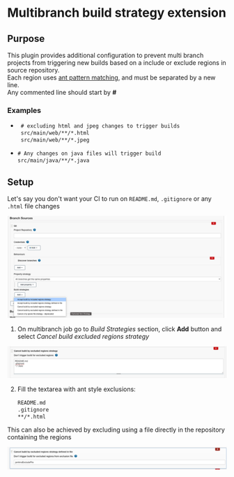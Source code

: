 # Multibranch build strategy extension

## Purpose

This plugin provides additional configuration to prevent multi branch projects from triggering new builds
based on a include or exclude regions in source repository.  
Each region uses [ant pattern matching](https://ant.apache.org/manual/dirtasks.html), and must be separated by a new
line.  
Any commented line should start by **#**

### Examples

- 
    ```
     # excluding html and jpeg changes to trigger builds
     src/main/web/**/*.html
     src/main/web/**/*.jpeg
    ```

-
    ```
    # Any changes on java files will trigger build
    src/main/java/**/*.java
    ```

## Setup

Let's say you don't want your CI to run on `README.md`, `.gitignore` or any `.html` file changes

![Multibranch build strategy extension](/images/strategy_selection.png "strategy selection")

1. On multibranch job go to _Build Strategies_ section, click **Add** button and select _Cancel build excluded regions
   strategy_

![Multibranch build strategy extension](/images/exclusion_field.png "strategy configuration")

2. Fill the textarea with ant style exclusions:
   ```
   README.md
   .gitignore
   **/*.html
   ```

This can also be achieved by excluding using a file directly in the repository containing the regions

![Multibranch build strategy extension](/images/exclusion_file.png "strategy configuration")
